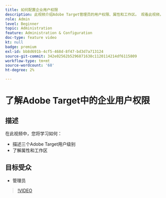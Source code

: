 ```yaml
---
title: 如何配置企业用户权限
description: 此视频介绍Adobe Target管理员的用户权限、属性和工作区。 观看此视频，了解不同的用户级别以及如何使用属性和工作区来控制用户访问权限。
role: Admin
level: Beginner
topic: Administration
feature: Administration & Configuration
doc-type: feature video
kt: null
badge: premium
exl-id: bb8d691b-4cf5-468d-8f47-bd3d7a713124
source-git-commit: 342e02562b5296871638c1120114214df6115809
workflow-type: tm+mt
source-wordcount: '68'
ht-degree: 2%

---
```


# 了解Adobe Target中的企业用户权限

## 描述

在此视频中，您将学习如何：

* 描述三个Adobe Target用户级别
* 了解属性和工作区

## 目标受众

* 管理员

>[!VIDEO](https://video.tv.adobe.com/v/19042/?quality=12)
